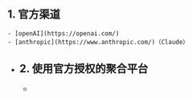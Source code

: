 ## **1. 官方渠道**
	- [openAI](https://openai.com/)
	- [anthropic](https://www.anthropic.com/)（Claude）
- ## **2. 使用官方授权的聚合平台**
	-